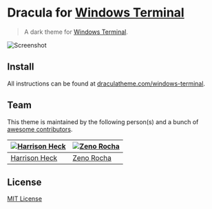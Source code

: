 # Dracula for [Windows Terminal](https://github.com/microsoft/terminal)

> A dark theme for [Windows Terminal](https://github.com/microsoft/terminal).

![Screenshot](https://draculatheme.com/assets/img/screenshots/sublime.png)

## Install

All instructions can be found at [draculatheme.com/windows-terminal](https://draculatheme.com/windows-terminal).

## Team

This theme is maintained by the following person(s) and a bunch of [awesome contributors](https://github.com/dracula/template/graphs/contributors).

[![Harrison Heck](https://avatars0.githubusercontent.com/u/1037526?v=3&s=70)](https://github.com/nesl247) | [![Zeno Rocha](https://avatars2.githubusercontent.com/u/398893?v=3&s=70)](https://github.com/zenorocha)
--- | ---
[Harrison Heck](https://github.com/nesl247) | [Zeno Rocha](https://github.com/zenorocha)

## License

[MIT License](./LICENSE)
